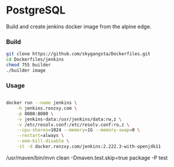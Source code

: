 # PostgreSQL

Build and create jenkins docker image from the alpine edge.

### Build

```sh
git clone https://github.com/skygangsta/Dockerfiles.git
cd Dockerfiles/jenkins
chmod 755 builder
./builder image
```

### Usage

```sh

docker run --name jenkins \
    -h jenkins.ronzxy.com \
    -p 8080:8080 \
    -v jenkins-data:/usr/jenkins/data:rw,z \
    -v /etc/resolv.conf:/etc/resolv.conf:ro,z \
    --cpu-shares=1024 --memory=1G --memory-swap=0 \
    --restart=always \
    --oom-kill-disable \
    -it -d docker.ronzxy.com/jenkins:2.222.3-with-openjdk11

```

/usr/maven/bin/mvn clean -Dmaven.test.skip=true package -P test
